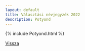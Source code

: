 ```yaml
---
layout: default
title: Választási névjegyzék 2022
description: Potyond
---
```


{% include Potyond.html %}

[Vissza](./)